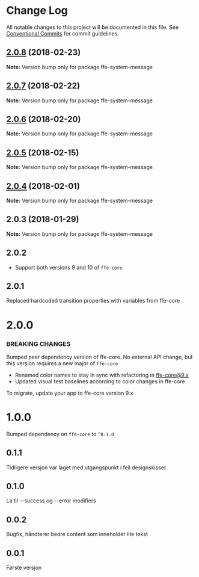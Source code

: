 # Change Log

All notable changes to this project will be documented in this file.
See [Conventional Commits](https://conventionalcommits.org) for commit guidelines.

<a name="2.0.8"></a>
## [2.0.8](***REMOVED***) (2018-02-23)




**Note:** Version bump only for package ffe-system-message

<a name="2.0.7"></a>
## [2.0.7](***REMOVED***) (2018-02-22)




**Note:** Version bump only for package ffe-system-message

<a name="2.0.6"></a>
## [2.0.6](***REMOVED***) (2018-02-20)




**Note:** Version bump only for package ffe-system-message

<a name="2.0.5"></a>
## [2.0.5](***REMOVED***) (2018-02-15)




**Note:** Version bump only for package ffe-system-message

<a name="2.0.4"></a>
## [2.0.4](***REMOVED***) (2018-02-01)




**Note:** Version bump only for package ffe-system-message

<a name="2.0.3"></a>
## 2.0.3 (2018-01-29)




**Note:** Version bump only for package ffe-system-message

## 2.0.2
* Support both versions 9 and 10 of `ffe-core`

## 2.0.1
Replaced hardcoded transition properties with variables from ffe-core

# 2.0.0

### BREAKING CHANGES

Bumped peer dependency version of ffe-core. No external API change, but this version requires a new major of `ffe-core`

* Renamed color names to stay in sync with refactoring in ffe-core@9.x
* Updated visual test baselines according to color changes in ffe-core

To migrate, update your app to ffe-core version 9.x

# 1.0.0
Bumped dependency on `ffe-core` to `^8.1.0`

## 0.1.1
Tidligere versjon var laget med utgangspunkt i feil designskisser

## 0.1.0
La til --success og --error modifiers

## 0.0.2
Bugfix, håndterer bedre content som inneholder lite tekst

## 0.0.1
Første versjon
